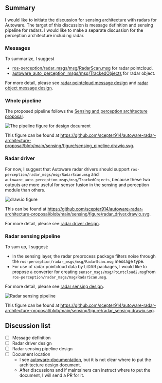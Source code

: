 ## Summary

I would like to initiate the discussion for sensing architecture with radars for Autoware.
The target of this discussion is message definition and sensing pipeline for radars.
I would like to make a separate discussion for the perception architecture including radar.

### Messages

To summarize, I suggest

- [ros-perception/radar_msgs/msg/RadarScan.msg](https://github.com/ros-perception/radar_msgs/blob/ros2/msg/RadarScan.msg) for radar pointcloud.
- [autoware_auto_perception_msgs/msg/TrackedObjects](https://gitlab.com/autowarefoundation/autoware.auto/autoware_auto_msgs/-/blob/master/autoware_auto_perception_msgs/msg/TrackedObjects.idl) for radar object.

For more detail, please see [radar pointcloud message design](https://github.com/scepter914/autoware-radar-architecture-proposal/blob/main/sensing/radar_pointcloud_message_design.md) and [radar object message design](https://github.com/scepter914/autoware-radar-architecture-proposal/blob/main/perception/radar_object_message_design.md).

### Whole pipeline

The proposed pipeline follows the [Sensing and perception architecture proposal](https://github.com/autowarefoundation/autoware/discussions/3).

![The pipeline figure for design document](https://raw.githubusercontent.com/scepter914/autoware-radar-architecture-proposal/main/sensing/figure/sensing_pipeline.drawio.svg)

This figure can be found at <https://github.com/scepter914/autoware-radar-architecture-proposal/blob/main/sensing/figure/sensing_pipeline.drawio.svg>.

### Radar driver

For now, I suggest that Autoware radar drivers should support `ros-perception/radar_msgs/msg/RadarScan.msg` and `autoware_auto_perception_msgs/msg/TrackedObjects`, because these two outputs are more useful for sensor fusion in the sensing and perception module than others.

![draw.io figure](https://raw.githubusercontent.com/scepter914/autoware-radar-architecture-proposal/main/sensing/figure/radar_driver.drawio.svg)

This can be found at <https://github.com/scepter914/autoware-radar-architecture-proposal/blob/main/sensing/figure/radar_driver.drawio.svg>.

For more detail, please see [radar driver design](https://github.com/scepter914/autoware-radar-architecture-proposal/blob/main/sensing/radar_driver_design.md).

### Radar sensing pipeline

To sum up, I suggest:

- In the sensing layer, the radar preprocess package filters noise through the `ros-perception/radar_msgs/msg/RadarScan.msg` message type.
- For use of radar pointcloud data by LiDAR packages, I would like to propose a converter for creating `sensor_msgs/msg/Pointcloud2.msg`from `ros-perception/radar_msgs/msg/RadarScan.msg`.

For more detail, please see [radar sensing design](https://github.com/scepter914/autoware-radar-architecture-proposal/blob/main/sensing/radar_sensing_design.md).

![Radar sensing pipeline](https://raw.githubusercontent.com/scepter914/autoware-radar-architecture-proposal/main/sensing/figure/radar_sensing.drawio.svg)

This figure can be found at <https://github.com/scepter914/autoware-radar-architecture-proposal/blob/main/sensing/figure/radar_sensing.drawio.svg>.

## Discussion list

- [ ] Message definition
- [ ] Radar driver design
- [ ] Radar sensing pipeline design
- [ ] Document location
  - I see [autoware-documentation](https://github.com/autowarefoundation/autoware-documentation/), but it is not clear where to put the architecture design document.
  - After discussions and if maintainers can instruct where to put the document, I will send a PR for it.
